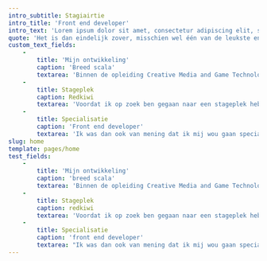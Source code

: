 ```yaml
---
intro_subtitle: Stagiairtie
intro_title: 'Front end developer'
intro_text: 'Lorem ipsum dolor sit amet, consectetur adipiscing elit, sed do eiusmod tempor incididunt ut labore et dolore magna aliqua. Ut enim ad minim veniam, quis nostrud exercitation ullamco laboris nisi ut aliquip ex ea commodo consequat.'
quote: 'Het is dan eindelijk zover, misschien wel één van de leukste en leerzaamste periode van je studie: Stage!'
custom_text_fields:
    -
        title: 'Mijn ontwikkeling'
        caption: 'Breed scala'
        textarea: 'Binnen de opleiding Creative Media and Game Technologies heb ik de vrijheid gekregen om mij te ontwikkelen tot wat ik wil. Zo heb ik gewerkt aan ingewikkelde back-end projecten, de styling verzorgd van bepaalde websites en zelfs mijn eigen game in Typescript ontwikkeld.'
    -
        title: Stageplek
        caption: Redkiwi
        textarea: 'Voordat ik op zoek ben gegaan naar een stageplek heb ik er eerst voor gezorgd dat mijn CV en portfolio op orde was. Zo heb ik meerdere bedrijven benaderd. Uiteindelijk kwam Redkiwi voorbij en zij hebben mij op een kennismakingsgesprek uitgenodigd. Tijdens het kennismakingsgesprek kwam naar voren dat ik in het Wordpress als Front-End Developer aan de slag zou kunnen. Ik heb een heel erg goed gevoel overgehouden aan het kennismakingsgesprek en mij was het vrijwel direct duidelijk dat ik hier stage wou lopen. Er hing hele prettige werksfeer en ik kon mezelf verder ontwikkelen als Front-End Developer.'
    -
        title: Specialisatie
        caption: 'Front end developer'
        textarea: 'Ik was dan ook van mening dat ik mij wou gaan specialiseren in één bepaalde tak binnen deze branche. Ik wou graag verder ontwikkelen als Front-End Developer. Ik ben altijd een erg visueel ingesteld persoon geweest en ik vind het mooi om iets te programmeren wat direct zichtbaar is. Mijn achtergrond als designer en interesse in webdesign heeft ook meegewerkt aan deze keuze.'
slug: home
template: pages/home
test_fields:
    -
        title: 'Mijn ontwikkeling'
        caption: 'breed scala'
        textarea: 'Binnen de opleiding Creative Media and Game Technologies heb ik de vrijheid gekregen om mij te ontwikkelen tot wat ik wil. Zo heb ik gewerkt aan ingewikkelde back-end projecten, de styling verzorgd van bepaalde websites en zelfs mijn eigen game in Typescript ontwikkeld. '
    -
        title: Stageplek
        caption: redkiwi
        textarea: 'Voordat ik op zoek ben gegaan naar een stageplek heb ik er eerst voor gezorgd dat mijn CV en portfolio op orde was. Zo heb ik meerdere bedrijven benaderd. Uiteindelijk kwam Redkiwi voorbij en zij hebben mij op een kennismakingsgesprek uitgenodigd. Tijdens het kennismakingsgesprek kwam naar voren dat ik in het Wordpress als Front-End Developer aan de slag zou kunnen. Ik heb een heel erg goed gevoel overgehouden aan het kennismakingsgesprek en mij was het vrijwel direct duidelijk dat ik hier stage wou lopen. Er hing hele prettige werksfeer en ik kon mezelf verder ontwikkelen als Front-End Developer.'
    -
        title: Specialisatie
        caption: 'front end developer'
        textarea: "Ik was dan ook van mening dat ik mij wou gaan specialiseren in één bepaalde tak binnen deze branche. Ik wou graag verder ontwikkelen als Front-End Developer. Ik ben altijd een erg visueel ingesteld persoon geweest en ik vind het mooi om iets te programmeren wat direct zichtbaar is. Mijn achtergrond als designer en interesse in webdesign heeft ook meegewerkt aan deze keuze.\r\n"
---
```



